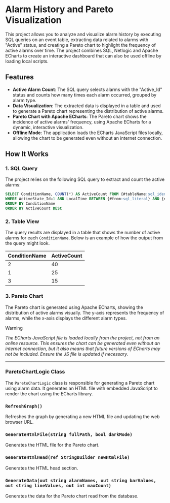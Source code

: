 # Alarm History and Pareto Visualization

This project allows you to analyze and visualize alarm history by executing SQL queries on an event table, extracting data related to alarms with "Active" status, and creating a Pareto chart to highlight the frequency of active alarms over time. The project combines SQL, Netlogic and Apache ECharts to create an interactive dashboard that can also be used offline by loading local scripts.

## Features

- **Active Alarm Count**: The SQL query selects alarms with the "Active_Id" status and counts how many times each alarm occurred, grouped by alarm type.
- **Data Visualization**: The extracted data is displayed in a table and used to generate a Pareto chart representing the distribution of active alarms.
- **Pareto Chart with Apache ECharts**: The Pareto chart shows the incidence of active alarms' frequency, using Apache ECharts for a dynamic, interactive visualization.
- **Offline Mode**: The application loads the ECharts JavaScript files locally, allowing the chart to be generated even without an internet connection.

## How It Works

### 1. SQL Query

The project relies on the following SQL query to extract and count the active alarms:

```sql
SELECT ConditionName, COUNT(*) AS ActiveCount FROM {#tableName:sql_identifier} 
WHERE ActiveState_Id=1 AND LocalTime BETWEEN {#from:sql_literal} AND {#to:sql_literal} 
GROUP BY ConditionName 
ORDER BY ActiveCount DESC
```

### 2. Table View

The query results are displayed in a table that shows the number of active alarms for each `ConditionName`. Below is an example of how the output from the query might look.

| ConditionName | ActiveCount |
|---------------|-------------|
| 2             | 40          |
| 1             | 25          |
| 3             | 15          |

### 3. Pareto Chart

The Pareto chart is generated using Apache ECharts, showing the distribution of active alarms visually. The y-axis represents the frequency of alarms, while the x-axis displays the different alarm types.

>[!WARNING]
>*The ECharts JavaScript file is loaded locally from the project, not from an online resource. This ensures the chart can be generated even without an internet connection, but it also means that future versions of ECharts may not be included. Ensure the JS file is updated if necessary.*

---

### ParetoChartLogic Class

The `ParetoChartLogic` class is responsible for generating a Pareto chart using alarm data. It generates an HTML file with embedded JavaScript to render the chart using the ECharts library.

### `RefreshGraph()`

Refreshes the graph by generating a new HTML file and updating the web browser URL.

### `GenerateHtmlFile(string fullPath, bool darkMode)`

Generates the HTML file for the Pareto chart.

### `GenerateHtmlHead(ref StringBuilder newHtmlFile)`

Generates the HTML head section.

### `GenerateData(out string alarmNames, out string barValues, out string lineValues, out int maxCount)`

Generates the data for the Pareto chart read from the database.
